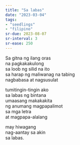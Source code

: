 ```yaml
---
title: "Sa labas"
date: "2023-03-04"
tags:
- "seedlings"
- "filipino"
sr-due: 2023-08-07
sr-interval: 3
sr-ease: 250
---
```


Sa gitna ng ilang oras  
na pagkakakulong  
sa loob ng silid na ito  
sa harap ng maliwanag na tabing  
nagbabasa at nagsusulat  

tumitingin-tingin ako  
sa labas ng bintana  
umaasang makakakita  
ng anumang magpapalimot  
sa mga letra  
at magpapa-alalang  

may hiwagang  
nag-aantay sa akin  
sa labas.  